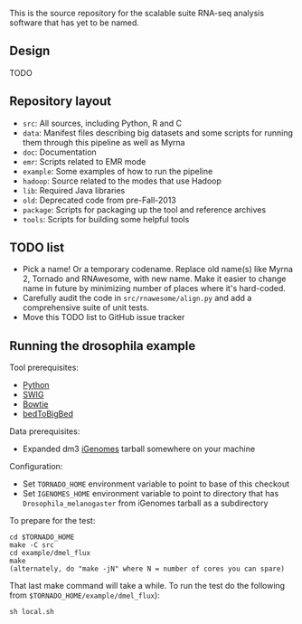 This is the source repository for the scalable suite RNA-seq analysis
software that has yet to be named.

Design
------

TODO

Repository layout
-----------------

* `src`: All sources, including Python, R and C
* `data`: Manifest files describing big datasets and some scripts for running
  them through this pipeline as well as Myrna
* `doc`: Documentation
* `emr`: Scripts related to EMR mode
* `example`: Some examples of how to run the pipeline
* `hadoop`: Source related to the modes that use Hadoop
* `lib`: Required Java libraries
* `old`: Deprecated code from pre-Fall-2013
* `package`: Scripts for packaging up the tool and reference archives
* `tools`: Scripts for building some helpful tools

TODO list
---------

* Pick a name!  Or a temporary codename.  Replace old name(s) like Myrna 2,
  Tornado and RNAwesome, with new name.  Make it easier to change name in
  future by minimizing number of places where it's hard-coded.
* Carefully audit the code in `src/rnawesome/align.py` and add a comprehensive
  suite of unit tests.
* Move this TODO list to GitHub issue tracker

Running the drosophila example
------------------------------

Tool prerequisites:
* [Python]
* [SWIG]
* [Bowtie]
* [bedToBigBed]

[Python]: http://www.python.org
[SWIG]: http://www.swig.org
[Bowtie]: http://bowtie-bio.sourceforge.net/index.shtml
[bedToBigBed]: http://hgdownload.cse.ucsc.edu/admin/exe/

Data prerequisites:
* Expanded dm3 [iGenomes] tarball somewhere on your machine

[iGenomes]: http://support.illumina.com/sequencing/sequencing_software/igenome.ilmn

Configuration:
* Set `TORNADO_HOME` environment variable to point to base of this checkout
* Set `IGENOMES_HOME` environment variable to point to directory that has
  `Drosophila_melanogaster` from iGenomes tarball as a subdirectory

To prepare for the test:

    cd $TORNADO_HOME
    make -C src
    cd example/dmel_flux
    make
    (alternately, do "make -jN" where N = number of cores you can spare)

That last make command will take a while.  To run the test do the following
from `$TORNADO_HOME/example/dmel_flux`):

    sh local.sh
